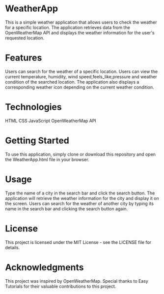 # WeatherApp
This is a simple weather application that allows users to check the weather for a specific location. The application retrieves data from the OpenWeatherMap API and displays the weather information for the user's requested location.

# Features
Users can search for the weather of a specific location. Users can view the current temperature, humidity, wind speed,feels_like,pressure and weather condition of the searched location. The application also displays a corresponding weather icon depending on the current weather condition.

# Technologies
HTML
CSS
JavaScript
OpenWeatherMap API

# Getting Started
To use this application, simply clone or download this repository and open the WeatherApp.html file in your browser.

# Usage
Type the name of a city in the search bar and click the search button. The application will retrieve the weather information for the city and display it on the screen. Users can search for the weather of another city by typing its name in the search bar and clicking the search button again.

# License
This project is licensed under the MIT License - see the LICENSE file for details.

# Acknowledgments
This project was inspired by OpenWeatherMap. Special thanks to Easy Tutorials for their valuable contributions to this project.
